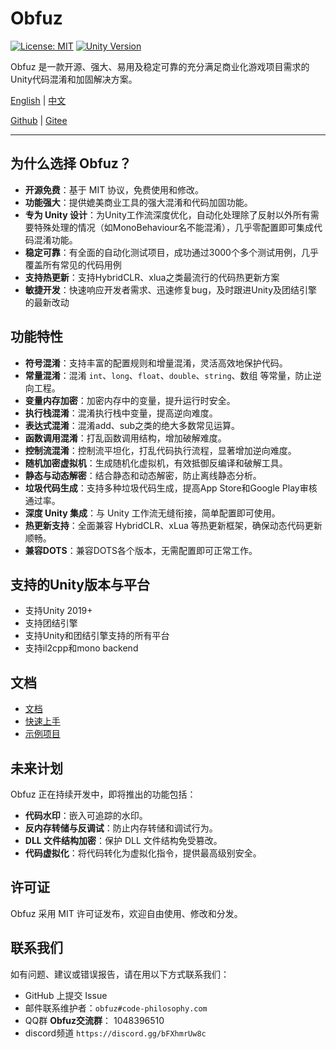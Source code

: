 # Obfuz

[![License: MIT](https://img.shields.io/badge/License-MIT-yellow.svg)](https://opensource.org/licenses/MIT)
[![Unity Version](https://img.shields.io/badge/Unity-2019%2B-blue)](https://unity.com/)

Obfuz 是一款开源、强大、易用及稳定可靠的充分满足商业化游戏项目需求的Unity代码混淆和加固解决方案。

[English](./README-EN.md) | [中文](./README.md)

[Github](https://github.com/focus-creative-games/obfuz) | [Gitee](https://gitee.com/focus-creative-games/obfuz)

---

## 为什么选择 Obfuz？

- **开源免费**：基于 MIT 协议，免费使用和修改。
- **功能强大**：提供媲美商业工具的强大混淆和代码加固功能。
- **专为 Unity 设计**：为Unity工作流深度优化，自动化处理除了反射以外所有需要特殊处理的情况（如MonoBehaviour名不能混淆），几乎零配置即可集成代码混淆功能。
- **稳定可靠**：有全面的自动化测试项目，成功通过3000个多个测试用例，几乎覆盖所有常见的代码用例
- **支持热更新**：支持HybridCLR、xlua之类最流行的代码热更新方案
- **敏捷开发**：快速响应开发者需求、迅速修复bug，及时跟进Unity及团结引擎的最新改动

## 功能特性

- **符号混淆**：支持丰富的配置规则和增量混淆，灵活高效地保护代码。
- **常量混淆**：混淆 `int`、`long`、`float`、`double`、`string`、数组 等常量，防止逆向工程。
- **变量内存加密**：加密内存中的变量，提升运行时安全。
- **执行栈混淆**：混淆执行栈中变量，提高逆向难度。
- **表达式混淆**：混淆add、sub之类的绝大多数常见运算。
- **函数调用混淆**：打乱函数调用结构，增加破解难度。
- **控制流混淆**：控制流平坦化，打乱代码执行流程，显著增加逆向难度。
- **随机加密虚拟机**：生成随机化虚拟机，有效抵御反编译和破解工具。
- **静态与动态解密**：结合静态和动态解密，防止离线静态分析。
- **垃圾代码生成**：支持多种垃圾代码生成，提高App Store和Google Play审核通过率。
- **深度 Unity 集成**：与 Unity 工作流无缝衔接，简单配置即可使用。
- **热更新支持**：全面兼容 HybridCLR、xLua 等热更新框架，确保动态代码更新顺畅。
- **兼容DOTS**：兼容DOTS各个版本，无需配置即可正常工作。

## 支持的Unity版本与平台

- 支持Unity 2019+
- 支持团结引擎
- 支持Unity和团结引擎支持的所有平台
- 支持il2cpp和mono backend

## 文档

- [文档](https://www.obfuz.com/)
- [快速上手](https://www.obfuz.com/docs/beginner/quick-start)
- [示例项目](https://github.com/focus-creative-games/obfuz-samples)

## 未来计划

Obfuz 正在持续开发中，即将推出的功能包括：

- **代码水印**：嵌入可追踪的水印。
- **反内存转储与反调试**：防止内存转储和调试行为。
- **DLL 文件结构加密**：保护 DLL 文件结构免受篡改。
- **代码虚拟化**：将代码转化为虚拟化指令，提供最高级别安全。

## 许可证

Obfuz 采用 MIT 许可证发布，欢迎自由使用、修改和分发。

## 联系我们

如有问题、建议或错误报告，请在用以下方式联系我们：

- GitHub 上提交 Issue
- 邮件联系维护者：`obfuz#code-philosophy.com`
- QQ群 **Obfuz交流群**： 1048396510
- discord频道 `https://discord.gg/bFXhmrUw8c`
